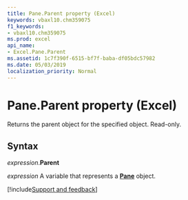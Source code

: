 ```yaml
---
title: Pane.Parent property (Excel)
keywords: vbaxl10.chm359075
f1_keywords:
- vbaxl10.chm359075
ms.prod: excel
api_name:
- Excel.Pane.Parent
ms.assetid: 1c7f390f-6515-bf7f-baba-df05bdc57982
ms.date: 05/03/2019
localization_priority: Normal
---
```



# Pane.Parent property (Excel)

Returns the parent object for the specified object. Read-only.


## Syntax

_expression_.**Parent**

_expression_ A variable that represents a **[Pane](Excel.Pane.md)** object.




[!include[Support and feedback](~/includes/feedback-boilerplate.md)]